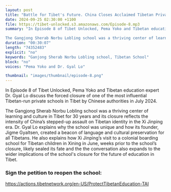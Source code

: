 ```yaml
---
layout: post
title: "Battle for Tibet's Future. China Closes Acclaimed Tibetan Private School"
date: 2024-09-25 02:30:00 +1100
file: https://tibet-unlocked.s3.amazonaws.com/Episode-8.mp3
summary: "In Episode 8 of Tibet Unlocked, Pema Yoko and Tibetan education expert Dr. Gyal Lo discuss the forced closure of one of the most influential Tibetan-run private schools in Tibet by Chinese authorities in July 2024.

The Gangjong Sherab Norbu Lobling school was a thriving center of learning and culture in Tibet for 30 years and its closure reflects the intensity of China’s stepped-up assault on Tibetan identity in the Xi Jinping era. Dr. Gyal Lo explains why the school was unique and how its founder, Jigme Gyaltsen, created a beacon of language and cultural preservation for all Tibetans. He also explains how Xi Jinping’s visit to a colonial boarding school for Tibetan children in Xining in June, weeks prior to the school’s closure, likely sealed its fate and the the conversation also expands to the wider implications of the school's closure for the future of education in Tibet."
duration: "00:30:07" 
length: "74352483"
explicit: "no" 
keywords: "Ganjong Sherab Norbu Lobling school, Tibetan School"
block: "no" 
voices: "Pema Yoko and Dr. Gyal Lo"

thumbnail: "images/thumbnail/episode-8.png"
---
```

In Episode 8 of Tibet Unlocked, Pema Yoko and Tibetan education expert Dr. Gyal Lo discuss the forced closure of one of the most influential Tibetan-run private schools in Tibet by Chinese authorities in July 2024.

The Gangjong Sherab Norbu Lobling school was a thriving center of learning and culture in Tibet for 30 years and its closure reflects the intensity of China’s stepped-up assault on Tibetan identity in the Xi Jinping era. Dr. Gyal Lo explains why the school was unique and how its founder, Jigme Gyaltsen, created a beacon of language and cultural preservation for all Tibetans. He also explains how Xi Jinping’s visit to a colonial boarding school for Tibetan children in Xining in June, weeks prior to the school’s closure, likely sealed its fate and the the conversation also expands to the wider implications of the school's closure for the future of education in Tibet.

### Sign the petition to reopen the school: 
<a href="https://actions.tibetnetwork.org/en-US/ProtectTibetanEducation-TAI" target="_blank" >https://actions.tibetnetwork.org/en-US/ProtectTibetanEducation-TAI </a>
